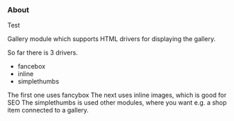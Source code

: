 ### About

Test

Gallery module which supports HTML drivers for displaying 
the gallery. 

So far there is 3 drivers. 

* fancebox
* inline
* simplethumbs

The first one uses fancybox
The next uses inline images, which is good for SEO
The simplethumbs is used other modules, where you want e.g. a
shop item connected to a gallery.
 
